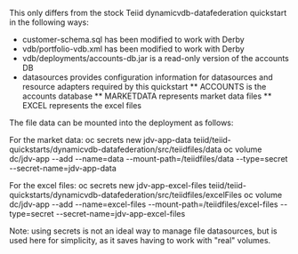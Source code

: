 This only differs from the stock Teiid dynamicvdb-datafederation quickstart in the following ways:

* customer-schema.sql has been modified to work with Derby
* vdb/portfolio-vdb.xml has been modified to work with Derby
* vdb/deployments/accounts-db.jar is a read-only version of the accounts DB
* datasources provides configuration information for datasources and resource adapters required by this quickstart
** ACCOUNTS is the accounts database
** MARKETDATA represents market data files
** EXCEL represents the excel files

The file data can be mounted into the deployment as follows:

For the market data:
oc secrets new jdv-app-data teiid/teiid-quickstarts/dynamicvdb-datafederation/src/teiidfiles/data
oc volume dc/jdv-app --add --name=data --mount-path=/teiidfiles/data --type=secret --secret-name=jdv-app-data

For the excel files:
oc secrets new jdv-app-excel-files teiid/teiid-quickstarts/dynamicvdb-datafederation/src/teiidfiles/excelFiles
oc volume dc/jdv-app --add --name=excel-files --mount-path=/teiidfiles/excel-files --type=secret --secret-name=jdv-app-excel-files

Note: using secrets is not an ideal way to manage file datasources, but is used here for simplicity, as it saves having to work with "real" volumes.
